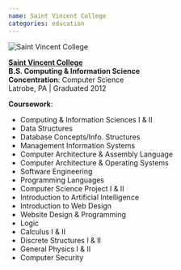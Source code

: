 ```yaml
---
name: Saint Vincent College
categories: education
---
```


<img src="{{ site.url }}/assets/images/saint_vincent_background.jpg" alt="Saint Vincent College" class="img-rounded">

[**Saint Vincent College**](http://www.stvincent.edu/)<br />
**B.S. Computing & Information Science** <br />
**Concentration**: Computer Science<br />
Latrobe, PA | Graduated 2012

**Coursework**:

* Computing & Information Sciences I & II
* Data Structures
* Database Concepts/Info. Structures
* Management Information Systems
* Computer Architecture & Assembly Language
* Computer Architecture & Operating Systems
* Software Engineering
* Programming Languages
* Computer Science Project I & II
* Introduction to Artificial Intelligence
* Introduction to Web Design
* Website Design & Programming
* Logic
* Calculus I & II
* Discrete Structures I & II
* General Physics I & II
* Computer Security
